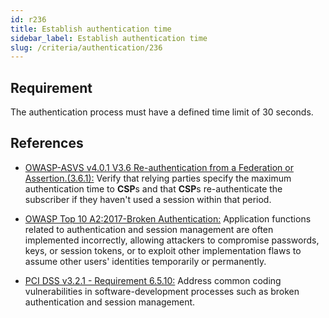 ```yaml
---
id: r236
title: Establish authentication time
sidebar_label: Establish authentication time
slug: /criteria/authentication/236
---
```


## Requirement

The authentication process must have
a defined time limit of 30 seconds.

## References

- [OWASP-ASVS v4.0.1 V3.6 Re-authentication from a Federation or Assertion.(3.6.1):](https://owasp.org/www-pdf-archive/OWASP_Application_Security_Verification_Standard_4.0-en.pdf)
Verify that relying parties specify
the maximum authentication time to **CSP**s
and that **CSP**s re-authenticate the subscriber
if they haven't used a session
within that period.

- [OWASP Top 10 A2:2017-Broken Authentication:](https://owasp.org/www-project-top-ten/OWASP_Top_Ten_2017/Top_10-2017_A2-Broken_Authentication)
Application functions related to authentication
and session management are
often implemented incorrectly,
allowing attackers to compromise passwords, keys,
or session tokens,
or to exploit other implementation flaws
to assume other users' identities
temporarily or permanently.

- [PCI DSS v3.2.1 - Requirement 6.5.10:](https://www.pcisecuritystandards.org/documents/PCI_DSS_v3-2-1.pdf)
Address common coding vulnerabilities
in software-development processes
such as broken authentication
and session management.
